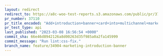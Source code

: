 ```yaml
---
layout: redirect
redirect_to: https://a8c-woo-test-reports.s3.amazonaws.com/public/pr/37110/api/index.html
pr_number: 37110
pr_title_encoded: "Add+introduction+banner+card+into+multichannel+marketing+page"
pr_test_type: api
last_published: "2023-03-08 16:56:54 +0000"
commit_sha: 66e46d8942126a8d00263d35f985a0a2fa145999
commit_message: "Run lint:css-fix."
branch_name: feature/34904-marketing-introduction-banner
---
```

